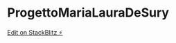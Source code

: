 # ProgettoMariaLauraDeSury

[Edit on StackBlitz ⚡️](https://stackblitz.com/edit/stackblitz-starters-c1e5tt)